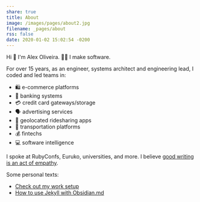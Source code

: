 ```yaml
---
share: true
title: About
image: /images/pages/about2.jpg
filename: _pages/about
rss: false
date: 2020-01-02 15:02:54 -0200
---
```


Hi 👋 I'm Alex Oliveira. 👨‍💻 I make software. 

For over 15 years, as an engineer, systems architect and engineering lead, I
coded and led teams in:

<ul class="no-bullets">
  <li> 🛍 e-commerce platforms</li>
  <li> 🏦 banking systems</li>
  <li> 💳 credit card gateways/storage</li>
  <li> 🗣 advertising services</li>
  <li> 🚕 geolocated ridesharing apps</li>
  <li> 🚌 transportation platforms</li>
  <li> 💰 fintechs</li>
  <li> 💻 software intelligence</li>
</ul>

I spoke at RubyConfs, Euruko, universities, and more. I believe [good writing is an act of empathy](https://github.com/ObsidianPublisher/obsidian-github-publisher/pull/36/files#diff-c49cb89b66bc4961c47c867b709bcb7956c00bff469ff5ad622be0a0e73c5dd2R94-R124).

Some personal texts:

- [Check out my work setup](./my-digital-workbench.md)
- [How to use Jekyll with Obsidian.md](../guide/_posts/2022-10-15-jekyll-with-obsidian.md)